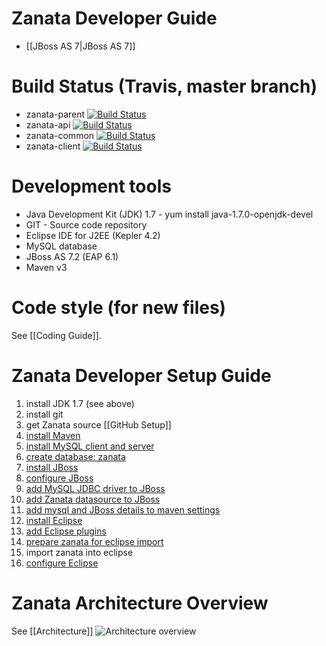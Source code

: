 # Zanata Developer Guide

 * [[JBoss AS 7|JBoss AS 7]]

# Build Status (Travis, master branch)

- zanata-parent [![Build Status](https://travis-ci.org/zanata/zanata-parent.svg?branch=master)](https://travis-ci.org/zanata/zanata-parent)
- zanata-api [![Build Status](https://travis-ci.org/zanata/zanata-api.svg?branch=master)](https://travis-ci.org/zanata/zanata-api)
- zanata-common [![Build Status](https://travis-ci.org/zanata/zanata-common.svg?branch=master)](https://travis-ci.org/zanata/zanata-common)
- zanata-client [![Build Status](https://travis-ci.org/zanata/zanata-client.svg?branch=master)](https://travis-ci.org/zanata/zanata-client)

# Development tools

- Java Development Kit (JDK) 1.7 - yum install java-1.7.0-openjdk-devel
- GIT - Source code repository
- Eclipse IDE for J2EE (Kepler 4.2)
- MySQL database
- JBoss AS 7.2 (EAP 6.1)
- Maven v3

# Code style (for new files)

See [[Coding Guide]].

# Zanata Developer Setup Guide


1. install JDK 1.7 (see above)
1. install git
1. get Zanata source [[GitHub Setup]]
1. [install Maven](Working-With-Maven#Installing_Maven_on_Fedora)
1. [install MySQL client and server](Database-Setup#Install_MySQL)
1. [create database: zanata](Database-Setup#Setup_for_Zanata)
1. [install JBoss](JBoss-Setup)
1. [configure JBoss](JBoss-Setup#JBoss_Configuration)
1. [add MySQL JDBC driver to JBoss](Database-Setup#JDBC_Driver)
1. [add Zanata datasource to JBoss](JBoss-Setup#Datasource)
1. [add mysql and JBoss details to maven settings](JBoss-Setup#Configuring_Zanata_to_deploy_to_JBoss_AS)
1. [install Eclipse](Eclipse-Setup#Getting_Eclipse)
1. [add Eclipse plugins](Eclipse-Setup#Recommended_Plugins)
1. [prepare zanata for eclipse import](Eclipse-Setup#Import_Zanata_Project)
1. import zanata into eclipse
1. [configure Eclipse](Eclipse-Setup#Configuration)


# Zanata Architecture Overview
See [[Architecture]]
![Architecture overview](http://zanata.org/images/diagrams/zanata-2.0-architecture-overview.svg)